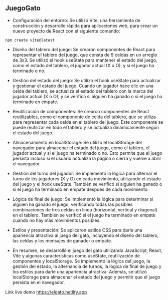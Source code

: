 ## JuegoGato

- Configuración del entorno: Se utilizó Vite, una herramienta de construcción y desarrollo rápida para aplicaciones web, para crear un nuevo proyecto de React con el siguiente comando: 
```
npm create vite@latest
```

- Diseño del tablero del juego: Se crearon componentes de React para representar el tablero del juego, que consta de 9 celdas en un arreglo de 3x3. Se utilizó el hook useState para mantener el estado del juego, como el estado del tablero, el jugador actual (X o O), y si el juego ha terminado o no.

- Gestión del estado del juego: Se utilizó el hook useState para actualizar y gestionar el estado del juego. Cuando un jugador hace clic en una celda del tablero, se actualiza el estado del tablero con la marca del jugador actual (X o O), y se verifica si alguien ha ganado o si el juego ha terminado en empate.

- Reutilización de componentes: Se crearon componentes de React reutilizables, como el componente de celda del tablero, que se utiliza para representar cada celda en el tablero del juego. Este componente se puede reutilizar en todo el tablero y se actualiza dinámicamente según el estado del juego.

- Almacenamiento en localStorage: Se utilizó el localStorage del navegador para almacenar el estado del juego, como el tablero, el jugador actual y si el juego ha terminado o no. Esto permite que el juego persista incluso si el usuario actualiza la página o cierra y vuelve a abrir el navegador.

- Gestión del turno del jugador: Se implementó la lógica para alternar el turno de los jugadores (X y O) en cada movimiento, utilizando el estado del juego y el hook useState. También se verificó si alguien ha ganado o si el juego ha terminado en empate después de cada movimiento.

- Lógica de final de juego: Se implementó la lógica para determinar si alguien ha ganado el juego, verificando todas las posibles combinaciones de tres celdas en línea (horizontal, vertical y diagonal) en el tablero. También se verificó si el juego ha terminado en empate cuando no hay más movimientos posibles.

- Estilos y presentación: Se aplicaron estilos CSS para darle una apariencia atractiva al juego del gato, incluyendo el diseño del tablero, las celdas y los mensajes de ganador o empate.

- En resumen, se desarrolló el juego del gato utilizando JavaScript, React, Vite y algunas características como useState, reutilización de componentes y localStorage. Se implementó la lógica del juego, la gestión del estado, la alternancia de turnos, la lógica de final de juego y los estilos para darle una apariencia atractiva. Además, se utilizó localStorage para almacenar el estado del juego y permitir que el juego persista en el navegador.

Link live demo https://elgato.netlify.app
